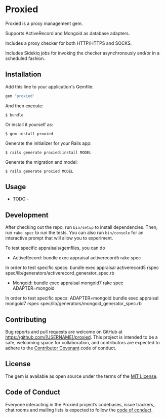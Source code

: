 # Proxied

Proxied is a proxy management gem.

Supports ActiveRecord and Mongoid as database adapters.

Includes a proxy checker for both HTTP/HTTPS and SOCKS.

Includes Sidekiq jobs for invoking the checker asynchronously and/or in a scheduled fashion.

## Installation

Add this line to your application's Gemfile:

```ruby
gem 'proxied'
```

And then execute:

    $ bundle

Or install it yourself as:

    $ gem install proxied

Generate the initializer for your Rails app:

    $ rails generate proxied:install MODEL

Generate the migration and model:

    $ rails generate proxied MODEL


## Usage

- TODO -

## Development

After checking out the repo, run `bin/setup` to install dependencies. Then, run `rake spec` to run the tests. You can also run `bin/console` for an interactive prompt that will allow you to experiment.

To test specific appraisals/gemfiles, you can do

* ActiveRecord: bundle exec appraisal activerecord5 rake spec

In order to test specific specs: bundle exec appraisal activerecord5 rspec spec/lib/generators/activerecord_generator_spec.rb

* Mongoid: bundle exec appraisal mongoid7 rake spec ADAPTER=mongoid

In order to test specific specs: ADAPTER=mongoid bundle exec appraisal mongoid7 rspec spec/lib/generators/mongoid_generator_spec.rb


## Contributing

Bug reports and pull requests are welcome on GitHub at https://github.com/[USERNAME]/proxied. This project is intended to be a safe, welcoming space for collaboration, and contributors are expected to adhere to the [Contributor Covenant](http://contributor-covenant.org) code of conduct.

## License

The gem is available as open source under the terms of the [MIT License](https://opensource.org/licenses/MIT).

## Code of Conduct

Everyone interacting in the Proxied project’s codebases, issue trackers, chat rooms and mailing lists is expected to follow the [code of conduct](https://github.com/[USERNAME]/proxied/blob/master/CODE_OF_CONDUCT.md).

